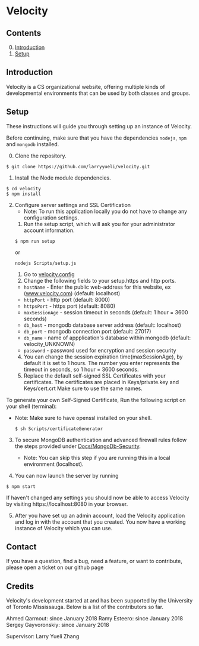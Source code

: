 # Velocity

## Contents

0. [Introduction](#introduction)
1. [Setup](#quick-setup)

## Introduction

Velocity is a CS organizational website, offering multiple kinds of developmental environments that can be used by both classes and groups.

## Setup

These instructions will guide you through setting up an instance of Velocity.

Before continuing, make sure that you have the dependencies `nodejs`, `npm`
and `mongodb` installed.

0. Clone the repository.

  ```
  $ git clone https://github.com/larryyueli/velocity.git
  ```

1. Install the Node module dependencies.

  ```
  $ cd velocity
  $ npm install
  ```

2. Configure server settings and SSL Certification
   * Note: To run this application locally you do not have to change any configuration settings.
    1. Run the setup script, which will ask you for your administrator account information.
    ```
    $ npm run setup
    ```
    or
    ```
    nodejs Scripts/setup.js
    ```
    1. Go to [velocity.config](velocity.config)
    2. Change the following fields to your setup.https and http ports.
    * `hostName` - Enter the public web-address for this website, ex (www.velocity.com) (default: localhost)
    * `httpPort` - http port (default: 8000)
    * `httpsPort` - https port (default: 8080)
    * `maxSessionAge` - session timeout in seconds (default: 1 hour = 3600 seconds)
    * `db_host` - mongodb database server address (default: localhost)
    * `db_port` - mongodb connection port (default: 27017)
    * `db_name` - name of appplication's database within mongodb (default: velocity_UNKNOWN)
    * `password` - password used for encryption and session security
    4. You can change the session expiration time(maxSessionAge), by default it is set to 1 hours. The number you enter represents the timeout in seconds, so 1 hour = 3600 seconds.
    5. Replace the default self-signed SSL Certificates with your certificates. The certificates are placed in Keys/private.key and Keys/cert.crt Make sure to use the same names.

  To generate your own Self-Signed Certificate, Run the following script on your shell (terminal):
  - Note: Make sure to have openssl installed on your shell.
    ```
    $ sh Scripts/certificateGenerator
    ```

3. To secure MongoDB authentication and advanced firewall rules follow the steps provided under [Docs/MongoDb-Security](Docs/MongoDb-Security.md).
   - Note: You can skip this step if you are running this in a local environment (localhost).

4. You can now launch the server by running

  ```
  $ npm start
  ```

  If haven't changed any settings you should now be able to access Velocity by visiting
  https://localhost:8080 in your browser.

5. After you have set up an admin account, load the Velocity application and log in with the account that you created. You now have a working instance of Velocity which you can use.

## Contact

If you have a question, find a bug, need a feature, or want to contribute, please open a ticket on our github page

## Credits

Velocity's development started at and has been supported by the University of Toronto Mississauga. Below is a list of the contributors so far.

Ahmed Qarmout: since January 2018
Ramy Esteero: since January 2018
Sergey Gayvoronskiy: since January 2018

Supervisor: Larry Yueli Zhang
